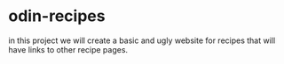 # odin-recipes

in this project we will create a basic and ugly website for recipes that will have links to other recipe pages.